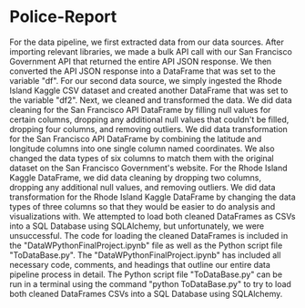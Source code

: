 # Police-Report
For the data pipeline, we first extracted data from our data sources. After importing relevant libraries, we made a bulk API call with our San Francisco Government API that returned the entire API JSON response. We then converted the API JSON response into a DataFrame that was set to the variable "df". For our second data source, we simply ingested the Rhode Island Kaggle CSV dataset and created another DataFrame that was set to the variable "df2". Next, we cleaned and transformed the data. We did data cleaning for the San Francisco API DataFrame by filling null values for certain columns, dropping any additional null values that couldn't be filled, dropping four columns, and removing outliers. We did data transformation for the San Francisco API DataFrame by combining the latitude and longitude columns into one single column named coordinates. We also changed the data types of six columns to match them with the original dataset on the San Francisco Government's website. For the Rhode Island Kaggle DataFrame, we did data cleaning by dropping two columns, dropping any additional null values, and removing outliers. We did data transformation for the Rhode Island Kaggle DataFrame by changing the data types of three columns so that they would be easier to do analysis and visualizations with. We attempted to load both cleaned DataFrames as CSVs into a SQL Database using SQLAlchemy, but unfortunately, we were unsuccessful. The code for loading the cleaned DataFrames is included in the "DataWPythonFinalProject.ipynb" file as well as the Python script file "ToDataBase.py". The "DataWPythonFinalProject.ipynb" has included all necessary code, comments, and headings that outline our entire data pipeline process in detail. The Python script file "ToDataBase.py" can be run in a terminal using the command "python ToDataBase.py" to try to load both cleaned DataFrames CSVs into a SQL Database using SQLAlchemy.

